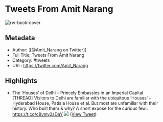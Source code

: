 # Tweets From Amit Narang

![rw-book-cover](https://pbs.twimg.com/profile_images/1697631499082719232/tP70BlzY.jpg)

## Metadata
- Author: [[@Amit_Narang on Twitter]]
- Full Title: Tweets From Amit Narang
- Category: #tweets
- URL: https://twitter.com/Amit_Narang

## Highlights
- The ‘Houses’ of Delhi – Princely Embassies in an Imperial Capital
  [THREAD]
  Visitors to Delhi are familiar with the ubiquitous ‘Houses’ – Hyderabad House, Patiala House et al. But most are unfamiliar with their history. Who built them & why?
  A short expose for the curious few.. https://t.co/c8vmy2sDaY
  ![](https://pbs.twimg.com/media/FB0Hu_0UYAAsYJM.jpg) ([View Tweet](https://twitter.com/Amit_Narang/status/1449353888675500033))
